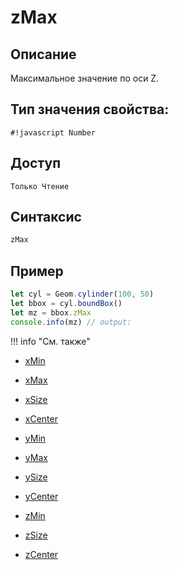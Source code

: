 # zMax

## Описание
Максимальное значение по оси Z.

## Тип значения свойства:
`#!javascript Number`

## Доступ
`Только Чтение`

## Синтаксис
``` javascript
zMax
```
## Пример
``` javascript linenums="1"
let cyl = Geom.cylinder(100, 50)
let bbox = cyl.boundBox()
let mz = bbox.zMax
console.info(mz) // output:
```
!!! info "См. также"

- [xMin](./xMin.md)

- [xMax](./xMax.md)

- [xSize](./xSize.md)

- [xCenter](./xCenter.md)

- [yMin](./yMin.md)

- [yMax](./yMax.md)

- [ySize](./ySize.md)

- [yCenter](./yCenter.md)

- [zMin](./zMin.md)

- [zSize](./zSize.md)

- [zCenter](./zCenter.md)
